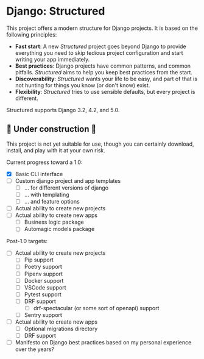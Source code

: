 # Django: Structured

This project offers a modern structure for Django projects. It is based on the following principles:

* **Fast start**: A new _Structured_ project goes beyond Django to provide everything you need to skip tedious project configuration and start writing your app immediately.
* **Best practices**: Django projects have common patterns, and common pitfalls. _Structured_ aims to help you keep best practices from the start.
* **Discoverability**: _Structured_ wants your life to be easy, and part of that is not hunting for things you know (or don't know) exist.
* **Flexibility**: _Structured_ tries to use sensible defaults, but every project is different.

Structured supports Django 3.2, 4.2, and 5.0.

## 🚧 Under construction 🚧

This project is not yet suitable for use, though you can certainly download,
install, and play with it at your own risk.

Current progress toward a 1.0:

* [x] Basic CLI interface
* [ ] Custom django project and app templates
  * [ ] ... for different versions of django
  * [ ] ... with templating
  * [ ] ... and feature options
* [ ] Actual ability to create new projects
* [ ] Actual ability to create new apps
  * [ ] Business logic package
  * [ ] Automagic models package

Post-1.0 targets:

* [ ] Actual ability to create new projects
  * [ ] Pip support
  * [ ] Poetry support
  * [ ] Pipenv support
  * [ ] Docker support
  * [ ] VSCode support
  * [ ] Pytest support
  * [ ] DRF support
    * [ ] drf-spectacular (or some sort of openapi) support
  * [ ] Sentry support
* [ ] Actual ability to create new apps
  * [ ] Optional migrations directory
  * [ ] DRF support
* [ ] Manifesto on Django best practices based on my personal experience over the years?

<!--
## Install

Install `django-structured` with your favorite package manager.

```
pip install django-structured
```

Structured doesn't depend on Django directly. If the `django` module is available to Structured, it will use the version found there as a default for the `--django` option. Otherwise, Django does not need to be installed alongside Structured.
-->

<!--
## Usage

-->

<!--
## Features

### Pytest plugins

* pytest-cov: Measures and reports code coverage
* pytest-xdist: Run tests in parallel
* pytest-mock: Mocking fixtures
* pytest-randomly: Randomize test order (this helps flush out hidden dependencies between tests)
* pytest-sugar: Show test results in a more readable format
* pytest-clarity: Show test results in a more readable format
-->
